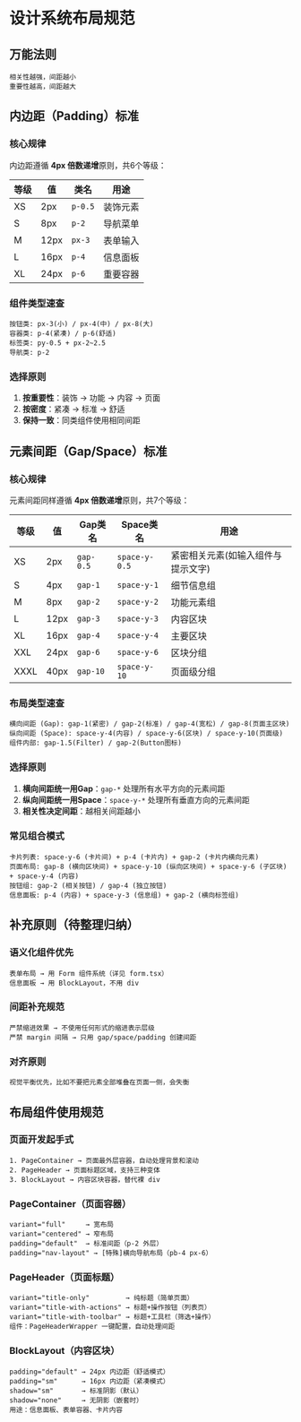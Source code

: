 # 设计系统布局规范

## 万能法则
```
相关性越强，间距越小
重要性越高，间距越大
```

## 内边距（Padding）标准

### 核心规律

内边距遵循 **4px 倍数递增**原则，共6个等级：

| 等级 | 值 | 类名 | 用途 |
|------|---|------|------|
| XS | 2px | `p-0.5` | 装饰元素 |
| S | 8px | `p-2` | 导航菜单 |
| M | 12px | `px-3` | 表单输入 |
| L | 16px | `p-4` | 信息面板 |
| XL | 24px | `p-6` | 重要容器 |

### 组件类型速查

```
按钮类: px-3(小) / px-4(中) / px-8(大)
容器类: p-4(紧凑) / p-6(舒适)
标签类: py-0.5 + px-2~2.5
导航类: p-2
```

### 选择原则

1. **按重要性**：装饰 → 功能 → 内容 → 页面
2. **按密度**：紧凑 → 标准 → 舒适
3. **保持一致**：同类组件使用相同间距

## 元素间距（Gap/Space）标准

### 核心规律

元素间距同样遵循 **4px 倍数递增**原则，共7个等级：

| 等级 | 值 | Gap类名 | Space类名 | 用途 |
|------|---|---------|-----------|------|
| XS | 2px | `gap-0.5` | `space-y-0.5` | 紧密相关元素(如输入组件与提示文字) |
| S | 4px | `gap-1` | `space-y-1` | 细节信息组 |
| M | 8px | `gap-2` | `space-y-2` | 功能元素组 |
| L | 12px | `gap-3` | `space-y-3` | 内容区块 |
| XL | 16px | `gap-4` | `space-y-4` | 主要区块 |
| XXL | 24px | `gap-6` | `space-y-6` | 区块分组 |
| XXXL | 40px | `gap-10` | `space-y-10` | 页面级分组 |

### 布局类型速查

```
横向间距 (Gap): gap-1(紧密) / gap-2(标准) / gap-4(宽松) / gap-8(页面主区块)
纵向间距 (Space): space-y-4(内容) / space-y-6(区块) / space-y-10(页面级)
组件内部: gap-1.5(Filter) / gap-2(Button图标)
```

### 选择原则

1. **横向间距统一用Gap**：`gap-*` 处理所有水平方向的元素间距
2. **纵向间距统一用Space**：`space-y-*` 处理所有垂直方向的元素间距
3. **相关性决定间距**：越相关间距越小

### 常见组合模式

```
卡片列表: space-y-6 (卡片间) + p-4 (卡片内) + gap-2 (卡片内横向元素)
页面布局: gap-8 (横向区块间) + space-y-10 (纵向区块间) + space-y-6 (子区块) + space-y-4 (内容)
按钮组: gap-2 (相关按钮) / gap-4 (独立按钮)
信息面板: p-4 (内容) + space-y-3 (信息组) + gap-2 (横向标签组)
``` 

## 补充原则（待整理归纳）

### 语义化组件优先
```
表单布局 → 用 Form 组件系统（详见 form.tsx）
信息面板 → 用 BlockLayout，不用 div
```

### 间距补充规范
```
严禁缩进效果 → 不使用任何形式的缩进表示层级
严禁 margin 间隔 → 只用 gap/space/padding 创建间距
```

### 对齐原则
```
视觉平衡优先，比如不要把元素全部堆叠在页面一侧，会失衡
```

## 布局组件使用规范

### 页面开发起手式
```
1. PageContainer → 页面最外层容器，自动处理背景和滚动
2. PageHeader → 页面标题区域，支持三种变体
3. BlockLayout → 内容区块容器，替代裸 div
```

### PageContainer（页面容器）
```
variant="full"     → 宽布局
variant="centered" → 窄布局
padding="default"  → 标准间距（p-2 外层）
padding="nav-layout" → [特殊]横向导航布局（pb-4 px-6）
```

### PageHeader（页面标题）
```
variant="title-only"         → 纯标题（简单页面）
variant="title-with-actions" → 标题+操作按钮（列表页）
variant="title-with-toolbar" → 标题+工具栏（筛选+操作）
组件：PageHeaderWrapper 一键配置，自动处理间距
```

### BlockLayout（内容区块）
```
padding="default" → 24px 内边距（舒适模式）
padding="sm"      → 16px 内边距（紧凑模式）
shadow="sm"       → 标准阴影（默认）
shadow="none"     → 无阴影（嵌套时）
用途：信息面板、表单容器、卡片内容
```